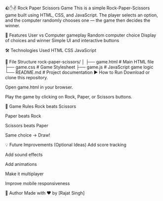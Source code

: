 🪨✋✌ Rock Paper Scissors Game
This is a simple Rock-Paper-Scissors game built using HTML, CSS, and JavaScript. The player selects an option, and the computer randomly chooses one — the game then decides the winner.

🚀 Features
User vs Computer gameplay
Random computer choice
Display of choices and winner
Simple UI and interactive buttons

🛠️ Technologies Used
HTML
CSS
JavaScript 

📂 File Structure
rock-paper-scissors/
│
├── game.html       # Main HTML file
├── game.css        # Game Stylesheet
├── game.js        # JavaScript game logic
└── README.md        # Project documentation
▶️ How to Run
Download or clone this repository.

Open game.html in your browser.

Play the game by clicking on Rock, Paper, or Scissors buttons.

🎯 Game Rules
Rock beats Scissors

Paper beats Rock

Scissors beats Paper

Same choice → Draw!

💡 Future Improvements (Optional Ideas)
Add score tracking

Add sound effects

Add animations

Make it multiplayer

Improve mobile responsiveness

🙌 Author
Made with ❤️ by [Rajat Singh]
